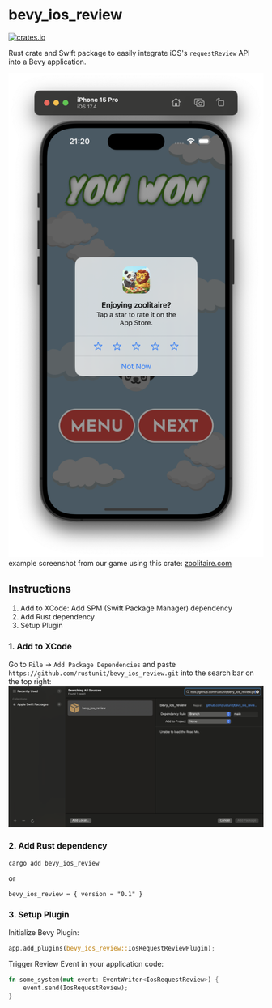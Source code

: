 # bevy_ios_review

[![crates.io](https://img.shields.io/crates/v/bevy_ios_review.svg)](https://crates.io/crates/bevy_ios_review)

Rust crate and Swift package to easily integrate iOS's `requestReview` API into a Bevy application.

![example](./assets/example.png)
example screenshot from our game using this crate: [zoolitaire.com](https://zoolitaire.com)

## Instructions

1. Add to XCode: Add SPM (Swift Package Manager) dependency
2. Add Rust dependency
3. Setup Plugin

### 1. Add to XCode

Go to `File` -> `Add Package Dependencies` and paste `https://github.com/rustunit/bevy_ios_review.git` into the search bar on the top right:
![xcode](./assets/xcode-spm.png)

### 2. Add Rust dependency

```
cargo add bevy_ios_review
``` 

or 

```
bevy_ios_review = { version = "0.1" }
```

### 3. Setup Plugin

Initialize Bevy Plugin:

```rust
app.add_plugins(bevy_ios_review::IosRequestReviewPlugin);
```

Trigger Review Event in your application code:

```rust
fn some_system(mut event: EventWriter<IosRequestReview>) {
    event.send(IosRequestReview);
}
```